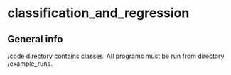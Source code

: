 # classification_and_regression

## General info
/code directory contains classes. All programs must be run from directory /example_runs.

